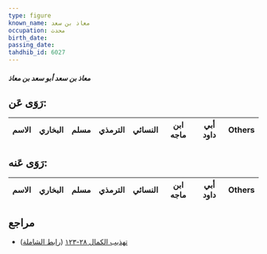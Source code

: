```yaml
---
type: figure
known_name: معاذ بن سعد
occupation: محدث
birth_date:
passing_date:
tahdhib_id: 6027
---
```

##### معاذ بن سعد أبو سعد بن معاذ

## رَوَى عَن:
| الاسم | البخاري | مسلم | الترمذي | النسائي | ابن ماجه | أبي داود | Others |
| ----- | ------- | ---- | ------- | ------- | -------- | -------- | ------ |
## رَوَى عَنه:
| الاسم | البخاري | مسلم | الترمذي | النسائي | ابن ماجه | أبي داود | Others |
| ----- | ------- | ---- | ------- | ------- | -------- | -------- | ------ |
## مراجع
- [تهذيب الكمال ٢٨-١٢٣](obsidian://open?vault=Tahdhib-al-Kamal&file=Figures/٦٠٢٧-معاذ%20بن%20سعد%20أبو%20سعد%20بن%20معاذ) ([رابط الشاملة](https://shamela.ws/book/3722/15098))
